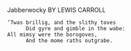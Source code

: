 Jabberwocky
BY LEWIS CARROLL

    ’Twas brillig, and the slithy toves
          Did gyre and gimble in the wabe:
    All mimsy were the borogoves,
          And the mome raths outgrabe.
